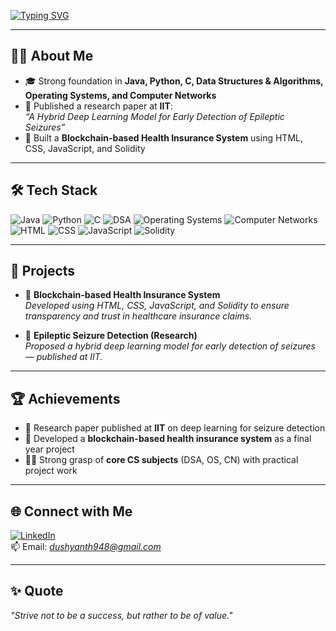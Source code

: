 
[![Typing SVG](https://readme-typing-svg.herokuapp.com?font=Fira+Code&size=28&duration=3000&pause=1000&color=1A73E8&width=600&lines=Hi+there+👋,+I'm+Dushyanth)](https://git.io/typing-svg)

---

## 🧑‍💻 About Me
- 🎓 Strong foundation in **Java, Python, C, Data Structures & Algorithms, Operating Systems, and Computer Networks**  
- 🔬 Published a research paper at **IIT**:  
  *“A Hybrid Deep Learning Model for Early Detection of Epileptic Seizures”*  
- 🚀 Built a **Blockchain-based Health Insurance System** using HTML, CSS, JavaScript, and Solidity  

---

## 🛠 Tech Stack
![Java](https://img.shields.io/badge/Java-ED8B00?logo=openjdk&logoColor=white)
![Python](https://img.shields.io/badge/Python-3776AB?logo=python&logoColor=white)
![C](https://img.shields.io/badge/C-00599C?logo=c&logoColor=white)
![DSA](https://img.shields.io/badge/Data%20Structures%20&%20Algorithms-02569B)
![Operating Systems](https://img.shields.io/badge/OS-Kernel-lightgrey)
![Computer Networks](https://img.shields.io/badge/Computer%20Networks-228B22)
![HTML](https://img.shields.io/badge/HTML5-E34F26?logo=html5&logoColor=white)
![CSS](https://img.shields.io/badge/CSS3-1572B6?logo=css3&logoColor=white)
![JavaScript](https://img.shields.io/badge/JavaScript-F7DF1E?logo=javascript&logoColor=black)
![Solidity](https://img.shields.io/badge/Solidity-363636?logo=solidity&logoColor=white)

---

## 🚀 Projects
- 🏥 **Blockchain-based Health Insurance System**  
  *Developed using HTML, CSS, JavaScript, and Solidity to ensure transparency and trust in healthcare insurance claims.*

- 🤖 **Epileptic Seizure Detection (Research)**  
  *Proposed a hybrid deep learning model for early detection of seizures — published at IIT.*  

---

## 🏆 Achievements
- 📖 Research paper published at **IIT** on deep learning for seizure detection  
- 🏥 Developed a **blockchain-based health insurance system** as a final year project  
- 🧑‍💻 Strong grasp of **core CS subjects** (DSA, OS, CN) with practical project work  

---

## 🌐 Connect with Me
[![LinkedIn](https://img.shields.io/badge/LinkedIn-0077B5?logo=linkedin&logoColor=white)](www.linkedin.com/in/dushyanth07)  
📫 Email: *dushyanth948@gmail.com*

---

## ✨ Quote
*"Strive not to be a success, but rather to be of value."*  
